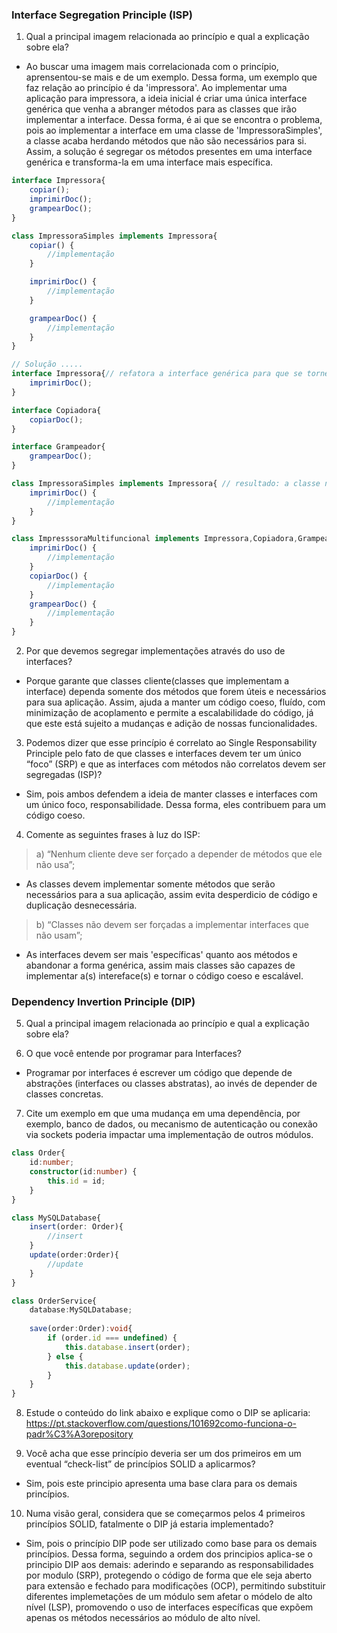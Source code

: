 ### Interface Segregation Principle (ISP)
1. Qual a principal imagem relacionada ao princípio e qual a explicação sobre ela?
- Ao buscar uma imagem mais correlacionada com o princípio, aprensentou-se mais e de um exemplo. Dessa forma, um exemplo que faz relação ao princípio é da 'impressora'. Ao implementar uma aplicação para impressora, a ideia inicial é criar uma única interface genérica que venha a abranger métodos para as classes que irão implementar a interface. Dessa forma, é ai que se encontra o problema, pois ao implementar a interface em uma classe de 'ImpressoraSimples', a classe acaba herdando métodos que não são necessários para si. Assim, a solução é segregar os métodos presentes em uma interface genérica e transforma-la em uma interface mais específica. 

```typescript
interface Impressora{
    copiar();
    imprimirDoc();
    grampearDoc();
}

class ImpressoraSimples implements Impressora{
    copiar() {
        //implementação
    }

    imprimirDoc() {
        //implementação
    }

    grampearDoc() {
        //implementação
    }
}

// Solução .....
interface Impressora{// refatora a interface genérica para que se torne uma interface mais específica
    imprimirDoc();
}

interface Copiadora{
    copiarDoc();
}

interface Grampeador{
    grampearDoc();
}

class ImpressoraSimples implements Impressora{ // resultado: a classe não é obrigada a implementar um método que não é necessário
    imprimirDoc() {
        //implementação
    }
}

class ImpresssoraMultifuncional implements Impressora,Copiadora,Grampeador{
    imprimirDoc() {
        //implementação
    }
    copiarDoc() {
        //implementação
    }
    grampearDoc() {
        //implementação
    }
}

```

2. Por que devemos segregar implementações através do uso de interfaces?
- Porque garante que classes cliente(classes que implementam a interface) dependa somente dos métodos que forem úteis e necessários para sua aplicação. Assim, ajuda a manter um código coeso, fluído, com minimização de acoplamento e permite a escalabilidade do código, já que este está sujeito a mudanças e adição de nossas funcionalidades.

3. Podemos dizer que esse princípio é correlato ao Single Responsability Principle pelo fato de que classes e interfaces devem ter um único “foco” (SRP) e que as interfaces com métodos não correlatos devem ser segregadas (ISP)?
- Sim, pois ambos defendem a ideia de manter classes e interfaces com um único foco, responsabilidade. Dessa forma, eles contribuem para um código coeso. 


4. Comente as seguintes frases à luz do ISP:
> a) “Nenhum cliente deve ser forçado a depender de métodos que ele não usa”;
- As classes devem implementar somente métodos que serão necessários para a sua aplicação, assim evita desperdicio de código e duplicação desnecessária.
> b) “Classes não devem ser forçadas a implementar interfaces que não usam”;
- As interfaces devem ser mais 'específicas' quanto aos métodos e abandonar a forma genérica, assim mais classes são capazes de implementar a(s) intereface(s) e tornar o código coeso e escalável. 

### Dependency Invertion Principle (DIP)

5. Qual a principal imagem relacionada ao princípio e qual a explicação sobre ela?

6. O que você entende por programar para Interfaces? 
- Programar por interfaces é escrever um código que depende de abstrações (interfaces ou classes abstratas), ao invés de depender de classes concretas.

7. Cite um exemplo em que uma mudança em uma dependência, por exemplo, banco de dados, ou mecanismo de autenticação ou conexão via sockets poderia impactar uma implementação de outros módulos.
```typescript
class Order{
    id:number;
    constructor(id:number) {
        this.id = id;
    }
}

class MySQLDatabase{
    insert(order: Order){
        //insert
    }
    update(order:Order){
        //update
    }
}

class OrderService{
    database:MySQLDatabase;
    
    save(order:Order):void{
        if (order.id === undefined) {
            this.database.insert(order);
        } else {
            this.database.update(order);
        }
    }
}
```

8. Estude o conteúdo do link abaixo e explique como o DIP se aplicaria: 
https://pt.stackoverflow.com/questions/101692como-funciona-o-padr%C3%A3orepository

9. Você acha que esse princípio deveria ser um dos primeiros em um eventual “check-list” de princípios SOLID a aplicarmos?
- Sim, pois este principio apresenta uma base clara para os demais princípios.

10. Numa visão geral, considera que se começarmos pelos 4 primeiros princípios SOLID, fatalmente o DIP já estaria implementado? 
- Sim, pois o princípio DIP pode ser utilizado como base para os demais princípios. Dessa forma, seguindo a ordem dos principios aplica-se o principio DIP aos demais: aderindo e separando as responsabilidades por modulo (SRP), protegendo o código de forma que ele seja aberto para extensão e fechado para modificações (OCP), permitindo substituir diferentes implemetações de um módulo sem afetar o módelo de alto nível (LSP), promovendo o uso de interfaces específicas que expõem apenas os métodos necessários ao módulo de alto nível.

